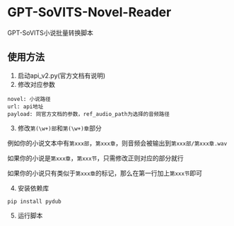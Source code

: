 # GPT-SoVITS-Novel-Reader
GPT-SoVITS小说批量转换脚本

## 使用方法
1. 启动api_v2.py(官方文档有说明)
2. 修改对应参数
```
novel: 小说路径
url: api地址
payload: 同官方文档的参数，ref_audio_path为选择的音频路径
```
3. 修改`第(\w+)部`和`第(\w+)章`部分

例如你的小说文本中有`第xxx部`，`第xxx章`，则音频会被输出到`第xxx部/第xxx章.wav`

如果你的小说是`第xxx章`，`第xxx节`，只需修改正则对应的部分就行

如果你的小说只有类似于`第xxx章`的标记，那么在第一行加上`第xxx节`即可

4. 安装依赖库
```
pip install pydub
```

5. 运行脚本
